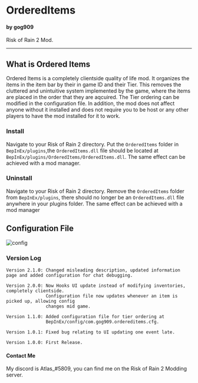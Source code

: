 # OrderedItems
#### by gog909

Risk of Rain 2 Mod.
___

## What is Ordered Items
Ordered Items is a completely clientside quality of life mod. It organizes the items in the item bar by their in game ID and their Tier. This removes the cluttered and unintuitive system implemented by the game, where the items are placed in the order that they are aqcuired. The Tier ordering can be modified in the configuration file. In addition, the mod does not affect anyone without it installed and does not require you to be host or any other players to have the mod installed for it to work.


### Install
Navigate to your Risk of Rain 2 directory. Put the `OrderedItems` folder in `BepInEx/plugins`,the `OrderedItems.dll` file should be located at `BepInEx/plugins/OrderedItems/OrderedItems.dll`. The same effect can be achieved with a mod manager.


### Uninstall
Navigate to your Risk of Rain 2 directory. Remove the `OrderedItems` folder from `BepInEx/plugins`, there should no longer be an `OrderedItems.dll` file anywhere in your plugins folder. The same effect can be achieved with a mod manager


## Configuration File
![config](https://raw.githubusercontent.com/gog909/Ordered-Items/master/images/configuration.PNG "Configuration file")


### Version Log

```
Version 2.1.0: Changed misleading description, updated information page and added configuration for chat debugging.

Version 2.0.0: Now Hooks UI update instead of modifying inventories, completely clientside.
               Configuration file now updates whenever an item is picked up, allowing config
               changes mid game.

Version 1.1.0: Added configuration file for tier ordering at 
               BepInEx/config/com.gog909.ordereditems.cfg.

Version 1.0.1: Fixed bug relating to UI updating one event late.

Version 1.0.0: First Release.
```

#### Contact Me
My discord is Atlas_#5809, you can find me on the Risk of Rain 2 Modding server.
